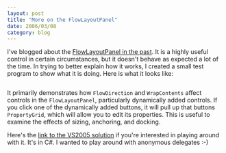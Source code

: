 ```yaml
---
layout: post
title: "More on the FlowLayoutPanel"
date: 2006/03/08
category: blog
---
```


I've blogged about the [FlowLayoutPanel in the past](/blog/2006/01/24/some-notes-on-the-flowlayoutpanel/). It is a highly useful control in certain circumstances, but it doesn't behave as expected a lot of the time. In trying to better explain how it works, I created a small test program to show what it is doing. Here is what it looks like:

<img alt="" hspace="0" src="https://s3.amazonaws.com/mohundro/blog/2006-03-08-FlowLayout.jpg" align="baseline" border="0">

It primarily demonstrates how `FlowDirection` and `WrapContents` affect controls in the `FlowLayoutPanel`, particularly dynamically added controls. If you click one of the dynamically added buttons, it will pull up that buttons `PropertyGrid`, which will allow you to edit its properties. This is useful to examine the effects of sizing, anchoring, and docking.

Here's the [link to the VS2005 solution](https://s3.amazonaws.com/mohundro/blog/FlowPanelTesting.zip) if you're interested in playing around with it. It's in C#. I wanted to play around with anonymous delegates :-)


